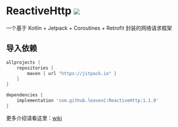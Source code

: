# ReactiveHttp [![](https://jitpack.io/v/leavesC/ReactiveHttp.svg)](https://jitpack.io/#leavesC/ReactiveHttp)

一个基于 Kotlin + Jetpack + Coroutines + Retrofit 封装的网络请求框架

## 导入依赖

```groovy
allprojects {
    repositories {
        maven { url "https://jitpack.io" }
    }
}

dependencies {
    implementation 'com.github.leavesC:ReactiveHttp:1.1.0'
}
```

更多介绍请看这里：[wiki](https://github.com/leavesC/ReactiveHttp/wiki)